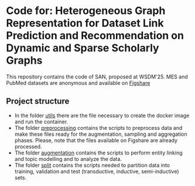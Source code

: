 # Code for: Heterogeneous Graph Representation for Dataset Link Prediction and Recommendation on Dynamic and Sparse Scholarly Graphs
This repository contains the code of SAN, proposed at WSDM'25.
MES and PubMed datasets are anonymous and available on [Figshare](https://figshare.com/s/1e11a6f03fbf97d61936)

## Project structure
- In the folder [utils](utils/) there are the file necessary to create the docker image and run the container.
- The folder [preprocessing](preprocessing/) contains the scripts to preprocess data and make these files ready for the augmentation, sampling and aggregation phases. Please, note that the files available on Figshare are already processed.
- The folder [augmentation](augmentation/) contains the scripts to perform entity linking and topic modelling and to analyze the data.
- The folder [split](split/) contains the scripts needed to partition data into training, validation and test (transductive, inductive, semi-inductive) sets.
